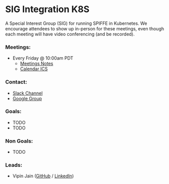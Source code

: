 # SIG Integration K8S

A Special Interest Group (SIG) for running SPIFFE in Kubernetes. We encourage attendees to show up in-person for these meetings, even though each meeting will have video conferencing (and be recorded).

### Meetings:
* Every Friday @ 10:00am PDT
    * [Meetings Notes](https://docs.google.com/document/d/1Dq4kSlfOpewnisItipTWx3Q8qCelbNP85yjMnSrdomE/edit)
    * [Calendar ICS](https://calendar.google.com/calendar/ical/scytale.io_enlt6qi4n2isljgqh8f1dt3gj8%40group.calendar.google.com/public/basic.ics)

### Contact:
* [Slack Channel](https://spiffe.slack.com/messages/sig-integration-k8s/)
* [Google Group](https://groups.google.com/a/spiffe.io/forum/#!forum/sig-integration-k8s)

### Goals:
* TODO
* TODO

### Non Goals:
* TODO

### Leads:
* Vipin Jain ([GitHub](https://github.com/jainvipin) / [LinkedIn](https://www.linkedin.com/in/vipin-jain-6455b311/))
